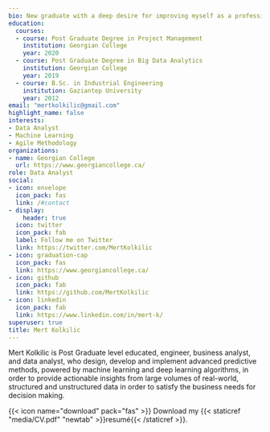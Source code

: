 ```yaml
---
bio: New graduate with a deep desire for improving myself as a professional to contribute data science as well as business intelligence.
education:
  courses:
  - course: Post Graduate Degree in Project Management
    institution: Georgian College
    year: 2020
  - course: Post Graduate Degree in Big Data Analytics
    institution: Georgian College
    year: 2019
  - course: B.Sc. in Industrial Engineering
    institution: Gaziantep University
    year: 2012
email: "mertkolkilic@gmail.com"
highlight_name: false
interests:
- Data Analyst
- Machine Learning
- Agile Methodology
organizations:
- name: Georgian College
  url: https://www.georgiancollege.ca/
role: Data Analyst
social:
- icon: envelope
  icon_pack: fas
  link: /#contact
- display:
    header: true
  icon: twitter
  icon_pack: fab
  label: Follow me on Twitter
  link: https://twitter.com/MertKolkilic
- icon: graduation-cap
  icon_pack: fas
  link: https://www.georgiancollege.ca/
- icon: github
  icon_pack: fab
  link: https://github.com/MertKolkilic
- icon: linkedin
  icon_pack: fab
  link: https://www.linkedin.com/in/mert-k/
superuser: true
title: Mert Kolkilic
---
```


Mert Kolkilic is Post Graduate level educated, engineer, business analyst, and data analyst, who design, develop and implement advanced predictive methods, powered by machine learning and deep learning algorithms, in order to provide
actionable insights from large volumes of real-world, structured and unstructured data in order to satisfy the business needs for decision making.

{{< icon name="download" pack="fas" >}} Download my {{< staticref "media/CV.pdf" "newtab" >}}resumé{{< /staticref >}}.
